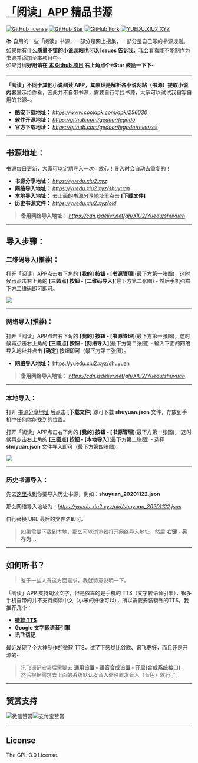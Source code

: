 # [「阅读」APP 精品书源](https://github.com/XIU2/Yuedu)

[![GitHub license](https://img.shields.io/badge/license-GPL--3.0-orange?style=flat-square&color=0f6adb&logo=github)](https://github.com/XIU2/yuedu/)
[![GitHub Star](https://img.shields.io/github/stars/XIU2/yuedu.svg?style=flat-square&label=Star&color=0f6adb&logo=github)](https://github.com/XIU2/yuedu/)
[![GitHub Fork](https://img.shields.io/github/forks/XIU2/yuedu.svg?style=flat-square&label=Fork&color=0f6adb&logo=github)](https://github.com/XIU2/yuedu/)
[![YUEDU.XIU2.XYZ](https://img.shields.io/static/v1?label=%20&message=YUEDU.XIU2.XYZ&style=flat-square&labelColor=1172EB&color=0f6adb&logo=data:image/png;base64,iVBORw0KGgoAAAANSUhEUgAAABAAAAAQCAYAAAAf8/9hAAAA1ElEQVR42mMULHr9n4ECwEhVA971ijDUb/7CMPnAD4Y4M3aGCeG8ODUKFb/BNCDYgI1hdiwfXBIbQFcDNwBkO0wQXRGyHDofqwHOaiwMq9MFGDwnvWfw0WNnyHbgYnCf+J7h9KO/xBkAYuPzN1EGoIcDLnnaGUCRF5D5INqk/R3DvTf/iI8FmAtgBtRt+sJw8ckfho1ZAnAxnAYgawYBH21WhkVJ/HAxgglJlJuR4cnHfwzsLIwo/o8yYWOYEsnH8PHbP4bStV8Y1lz4hZmUyQEUGwAAWJ624X5VLdcAAAAASUVORK5CYII=)](https://yuedu.xiu2.xyz)

📚 自用的一些「阅读」书源，一部分是网上搜集，一部分是自己写的书源规则。  
如果你有什么**质量不错的小说网站也可以 [Issues](https://github.com/XIU2/Yuedu/issues/new/choose) 告诉我**，我会看看能不能制作为书源并添加至本项目中~  
如果觉得**好用请在 [本 Github 项目](https://github.com/XIU2/Yuedu) 右上角点个⭐Star 鼓励一下下~**   

****

**「阅读」**不同于其他小说阅读 APP，其原理是**解析各小说网站（书源）提取小说内容**显示给你看，因此并不自带书源，需要自行寻找书源，大家可以试试我自写自用的书源~。  

- **酷安下载地址：** _https://www.coolapk.com/apk/256030_  
- **软件开源地址：** _https://github.com/gedoor/legado_  
- **官方下载地址：** _https://github.com/gedoor/legado/releases_  

****

## 书源地址：
书源每日更新，大家可以定期导入一次~ 放心！导入时会自动去重复的！
- **书源分享地址：** _https://yuedu.xiu2.xyz_  
- **网络导入地址：** _https://yuedu.xiu2.xyz/shuyuan_  
- **本地导入地址：** 去上面的书源分享地址里点击 **\[下载文件\]**  
- **历史书源文件：** _https://yuedu.xiu2.xyz/old_  

> **备用网络导入地址：** _https://cdn.jsdelivr.net/gh/XIU2/Yuedu/shuyuan_  

****

## 导入步骤：
### 二维码导入(推荐)：
打开「阅读」APP点击右下角的 **\[我的\] 按钮 - \[书源管理\]**(最下方第一张图)，这时候再点击右上角的 **\[三圆点\] 按钮 - \[二维码导入\]**(最下方第二张图) - 然后手机扫描下方二维码即可即可。  

![](https://cdn.jsdelivr.net/gh/XIU2/Yuedu@master/dist/img/img-02.png)

****

### 网络导入(推荐)：
打开「阅读」APP点击右下角的 **\[我的\] 按钮 - \[书源管理\]**(最下方第一张图)，这时候再点击右上角的 **\[三圆点\] 按钮 - \[网络导入\]**(最下方第二张图) - 输入下面的网络导入地址并点击 **\[确定\]** 按钮即可（最下方第三张图）。  
- **网络导入地址：** https://yuedu.xiu2.xyz/shuyuan  
> **备用网络导入地址：** _https://cdn.jsdelivr.net/gh/XIU2/Yuedu/shuyuan_  

****

### 本地导入：
打开 [书源分享地址](https://yuedu.xiu2.xyz) 后点击 **\[下载文件\]** 即可下载 **shuyuan.json** 文件，存放到手机中任何你能找到的位置。  

打开「阅读」APP点击右下角的 **\[我的\] 按钮 - \[书源管理\]**(最下方第一张图)， 这时候再点击右上角的 **\[三圆点\] 按钮 - \[本地导入\]**(最下方第二张图) - 选择 **shuyuan.json** 文件导入即可（最下方第四张图）。  

![](https://cdn.jsdelivr.net/gh/XIU2/Yuedu@master/dist/img/img-04.png)

****

### 历史书源导入：

先去[这里](https://yuedu.xiu2.xyz/old)找到你要导入历史书源，例如：**shuyuan_20201122.json**  

那么网络导入地址为：_https://yuedu.xiu2.xyz/old/shuyuan_20201122.json_  

自行替换 URL 最后的文件名即可。

> 如果需要下载到本地，那么可以浏览器打开网络导入地址，然后 **右键 - 另存为...**

****

## 如何听书？

> 鉴于一些人有这方面需求，我就特意说明一下。  

「阅读」APP 支持朗读文字，但是依靠的是手机的 TTS（文字转语音引擎），很多手机自带的并不支持朗读中文（小米的好像可以），所以需要安装额外的TTS，我推荐几个：
- **[微软 TTS](https://github.com/ag2s20150909/TTS)**
- **Google 文字转语音引擎**  
- **讯飞语记**  

最近发现了个大神制作的微软 TTS，试了下感觉比谷歌、讯飞更好，而且还是开源的~

> 讯飞语记安装后需要去 **通用设置 - 语音合成设置 - 开启\[合成系统接口\]** ，然后根据需求去上面的系统默认发音人处设置发音人（音色）就行了。  

****

## 赞赏支持

![微信赞赏](https://fastly.jsdelivr.net/gh/XIU2/TrackersListCollection/img/zs-01.png)![支付宝赞赏](https://fastly.jsdelivr.net/gh/XIU2/TrackersListCollection/img/zs-02.png)

****

## License

The GPL-3.0 License.